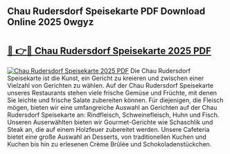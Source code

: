 ## Chau Rudersdorf Speisekarte PDF Download Online 2025 0wgyz

# <h2><a href="http://gc9nqs.nevu.top/?p=Chau+Rudersdorf+Speisekarte">🔗 👉🔴 Chau Rudersdorf Speisekarte 2025 PDF</a></h2>

[![Chau Rudersdorf Speisekarte 2025 PDF](https://i.imgur.com/dBaPXMq.png)](http://gc9nqs.nevu.top/?p=Chau+Rudersdorf+Speisekarte)
Die Chau Rudersdorf Speisekarte ist die Kunst, ein Gericht zu kreieren und zwischen einer Vielzahl von Gerichten zu wählen. Auf der Chau Rudersdorf Speisekarte unseres Restaurants stehen viele frische Gemüse und Früchte, mit denen Sie leichte und frische Salate zubereiten können. Für diejenigen, die Fleisch mögen, bieten wir eine umfangreiche Auswahl an Gerichten auf der Chau Rudersdorf Speisekarte an: Rindfleisch, Schweinefleisch, Huhn und Fisch. Unseren Auserwählten bieten wir Gourmet-Gerichte wie Schaschlik und Steak an, die auf einem Holzfeuer zubereitet werden. Unsere Cafeteria bietet eine große Auswahl an Desserts, von traditionellen Kuchen und Kuchen bis hin zu erlesenen Crème Brûlée und Schokoladenstückchen.
